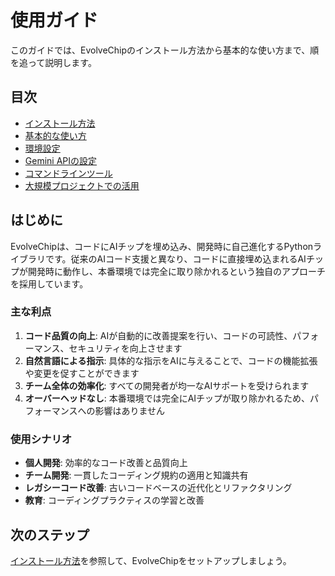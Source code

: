 # 使用ガイド

このガイドでは、EvolveChipのインストール方法から基本的な使い方まで、順を追って説明します。

## 目次

- [インストール方法](./installation.md)
- [基本的な使い方](./basic_usage.md)
- [環境設定](./configuration.md)
- [Gemini APIの設定](./gemini_api.md)
- [コマンドラインツール](./cli.md)
- [大規模プロジェクトでの活用](./large_projects.md)

## はじめに

EvolveChipは、コードにAIチップを埋め込み、開発時に自己進化するPythonライブラリです。従来のAIコード支援と異なり、コードに直接埋め込まれるAIチップが開発時に動作し、本番環境では完全に取り除かれるという独自のアプローチを採用しています。

### 主な利点

1. **コード品質の向上**: AIが自動的に改善提案を行い、コードの可読性、パフォーマンス、セキュリティを向上させます
2. **自然言語による指示**: 具体的な指示をAIに与えることで、コードの機能拡張や変更を促すことができます
3. **チーム全体の効率化**: すべての開発者が均一なAIサポートを受けられます
4. **オーバーヘッドなし**: 本番環境では完全にAIチップが取り除かれるため、パフォーマンスへの影響はありません

### 使用シナリオ

- **個人開発**: 効率的なコード改善と品質向上
- **チーム開発**: 一貫したコーディング規約の適用と知識共有
- **レガシーコード改善**: 古いコードベースの近代化とリファクタリング
- **教育**: コーディングプラクティスの学習と改善

## 次のステップ

[インストール方法](./installation.md)を参照して、EvolveChipをセットアップしましょう。 